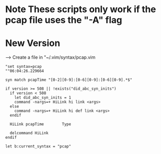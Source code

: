 # Note These scripts only work if the pcap file uses the "-A" flag

# New Version
--> Create a file in "~/.vim/syntax/pcap.vim

```
"set syntax=pcap
""06:04:26.229664

syn match pcapTime "[0-2][0-9]:[0-6][0-9]:[0-6][0-9].*$"

if version >= 508 || !exists("did_abc_syn_inits")
  if version < 508
    let did_abc_syn_inits = 1
    command -nargs=+ HiLink hi link <args>
  else
    command -nargs=+ HiLink hi def link <args>
  endif

  HiLink pcapTime        Type

  delcommand HiLink
endif

let b:current_syntax = "pcap"
```

